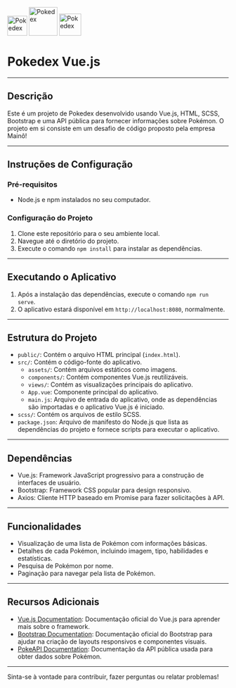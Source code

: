 
 <img src="https://i.pinimg.com/originals/12/66/04/126604ef41d65461caf308a63b2ad9b2.png" alt="Pokedex" width="45"> <img src="https://imagensemoldes.com.br/wp-content/uploads/2020/04/Pikachu-com-Fundo-Transparente-1024x919.png" alt="Pokedex" width="65"> <img src="https://i1.wp.com/www.multarte.com.br/wp-content/uploads/2019/03/001bulbasaur_pokemon_mystery_dungeon_explorers_of_sky.png?fit=696%2C661&ssl=1" alt="Pokedex" width="50">

# Pokedex Vue.js   

---

## Descrição

Este é um projeto de Pokedex desenvolvido usando Vue.js, HTML, SCSS, Bootstrap e uma API pública para fornecer informações sobre Pokémon. O projeto em si consiste em um desafio de código proposto pela empresa Mainô!

---

## Instruções de Configuração

### Pré-requisitos

- Node.js e npm instalados no seu computador.

### Configuração do Projeto

1. Clone este repositório para o seu ambiente local.
2. Navegue até o diretório do projeto.
3. Execute o comando `npm install` para instalar as dependências.

---

## Executando o Aplicativo

1. Após a instalação das dependências, execute o comando `npm run serve`.
2. O aplicativo estará disponível em `http://localhost:8080`, normalmente.

---

## Estrutura do Projeto

- `public/`: Contém o arquivo HTML principal (`index.html`).
- `src/`: Contém o código-fonte do aplicativo.
  - `assets/`: Contém arquivos estáticos como imagens.
  - `components/`: Contém componentes Vue.js reutilizáveis.
  - `views/`: Contém as visualizações principais do aplicativo.
  - `App.vue`: Componente principal do aplicativo.
  - `main.js`: Arquivo de entrada do aplicativo, onde as dependências são importadas e o aplicativo Vue.js é iniciado.
- `scss/`: Contém os arquivos de estilo SCSS.
- `package.json`: Arquivo de manifesto do Node.js que lista as dependências do projeto e fornece scripts para executar o aplicativo.

---

## Dependências

- Vue.js: Framework JavaScript progressivo para a construção de interfaces de usuário.
- Bootstrap: Framework CSS popular para design responsivo.
- Axios: Cliente HTTP baseado em Promise para fazer solicitações à API.

---

## Funcionalidades

- Visualização de uma lista de Pokémon com informações básicas.
- Detalhes de cada Pokémon, incluindo imagem, tipo, habilidades e estatísticas.
- Pesquisa de Pokémon por nome.
- Paginação para navegar pela lista de Pokémon.

---

## Recursos Adicionais

- [Vue.js Documentation](https://vuejs.org/v2/guide/): Documentação oficial do Vue.js para aprender mais sobre o framework.
- [Bootstrap Documentation](https://getbootstrap.com/docs/5.0/getting-started/introduction/): Documentação oficial do Bootstrap para ajudar na criação de layouts responsivos e componentes visuais.
- [PokeAPI Documentation](https://pokeapi.co/docs/v2): Documentação da API pública usada para obter dados sobre Pokémon.

---

Sinta-se à vontade para contribuir, fazer perguntas ou relatar problemas!
